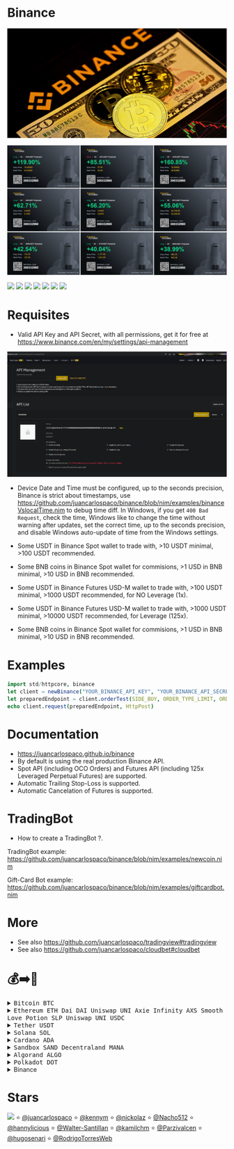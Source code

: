 # Binance

![](https://raw.githubusercontent.com/juancarlospaco/binance/nim/binance.jpg)

![](https://raw.githubusercontent.com/juancarlospaco/binance/nim/futures.png "Leveraged Perpetual Futures")


![](https://github.com/juancarlospaco/binance/actions/workflows/build.yml/badge.svg)
![](https://img.shields.io/github/languages/top/juancarlospaco/binance?style=for-the-badge)
![](https://img.shields.io/github/stars/juancarlospaco/binance?style=for-the-badge)
![](https://img.shields.io/github/languages/code-size/juancarlospaco/binance?style=for-the-badge)
![](https://img.shields.io/github/issues-raw/juancarlospaco/binance?style=for-the-badge)
![](https://img.shields.io/github/issues-pr-raw/juancarlospaco/binance?style=for-the-badge)
![](https://img.shields.io/github/last-commit/juancarlospaco/binance?style=for-the-badge)


# Requisites

- Valid API Key and API Secret, with all permissions, get it for free at https://www.binance.com/en/my/settings/api-management

![](https://raw.githubusercontent.com/juancarlospaco/binance/nim/api_key_web.png)

- Device Date and Time must be configured, up to the seconds precision, Binance is strict about timestamps,
  use https://github.com/juancarlospaco/binance/blob/nim/examples/binanceVslocalTime.nim to debug time diff.
  In Windows, if you get `400 Bad Request`, check the time, Windows like to change the time without warning after updates,
  set the correct time, up to the seconds precision, and disable Windows auto-update of time from the Windows settings.

- Some USDT in Binance Spot wallet to trade with, >10 USDT minimal, >100 USDT recommended.
- Some BNB coins in Binance Spot wallet for commisions, >1 USD in BNB minimal, >10 USD in BNB recommended.
- Some USDT in Binance Futures USD-M wallet to trade with, >100 USDT minimal, >1000 USDT recommended, for NO Leverage (1x).
- Some USDT in Binance Futures USD-M wallet to trade with, >1000 USDT minimal, >10000 USDT recommended, for Leverage (125x).
- Some BNB coins in Binance Spot wallet for commisions, >1 USD in BNB minimal, >10 USD in BNB recommended.


# Examples

```nim
import std/httpcore, binance
let client = newBinance("YOUR_BINANCE_API_KEY", "YOUR_BINANCE_API_SECRET")
let preparedEndpoint = client.orderTest(SIDE_BUY, ORDER_TYPE_LIMIT, ORDER_RESP_TYPE_FULL, $TIME_IN_FORCE_GTC, "1", "BTCUSDT", 0.1, 10_000.00)
echo client.request(preparedEndpoint, HttpPost)
```


# Documentation

- https://juancarlospaco.github.io/binance
- By default is using the real production Binance API.
- Spot API (including OCO Orders) and Futures API (including 125x Leveraged Perpetual Futures) are supported.
- Automatic Trailing Stop-Loss is supported.
- Automatic Cancelation of Futures is supported.


# TradingBot

- How to create a TradingBot ?.

TradingBot example: https://github.com/juancarlospaco/binance/blob/nim/examples/newcoin.nim

Gift-Card Bot example: https://github.com/juancarlospaco/binance/blob/nim/examples/giftcardbot.nim


# More

- See also https://github.com/juancarlospaco/tradingview#tradingview
- See also https://github.com/juancarlospaco/cloudbet#cloudbet


# 💰➡️🍕

<details>
<summary title="Send Bitcoin"><kbd> Bitcoin BTC </kbd></summary>

**BEP20 Binance Smart Chain Network BSC**
```
0xb78c4cf63274bb22f83481986157d234105ac17e
```
**BTC Bitcoin Network**
```
1Pnf45MgGgY32X4KDNJbutnpx96E4FxqVi
```
**Lightning Network**
```
juancarlospaco@bitrefill.me
```
</details>

<details>
<summary title="Send Ethereum and DAI"><kbd> Ethereum ETH </kbd> <kbd> Dai DAI </kbd> <kbd> Uniswap UNI </kbd> <kbd> Axie Infinity AXS </kbd> <kbd> Smooth Love Potion SLP </kbd> <kbd> Uniswap UNI </kbd> <kbd> USDC </kbd> </summary>

**BEP20 Binance Smart Chain Network BSC**
```
0xb78c4cf63274bb22f83481986157d234105ac17e
```
**ERC20 Ethereum Network**
```
0xb78c4cf63274bb22f83481986157d234105ac17e
```
</details>
<details>
<summary title="Send Tether"><kbd> Tether USDT </kbd></summary>

**BEP20 Binance Smart Chain Network BSC**
```
0xb78c4cf63274bb22f83481986157d234105ac17e
```
**ERC20 Ethereum Network**
```
0xb78c4cf63274bb22f83481986157d234105ac17e
```
**TRC20 Tron Network**
```
TWGft53WgWvH2mnqR8ZUXq1GD8M4gZ4Yfu
```
</details>
<details>
<summary title="Send Solana"><kbd> Solana SOL </kbd></summary>

**BEP20 Binance Smart Chain Network BSC**
```
0xb78c4cf63274bb22f83481986157d234105ac17e
```
**SOL Solana Network**
```
FKaPSd8kTUpH7Q76d77toy1jjPGpZSxR4xbhQHyCMSGq
```
</details>
<details>
<summary title="Send Cardano"><kbd> Cardano ADA </kbd></summary>

**BEP20 Binance Smart Chain Network BSC**
```
0xb78c4cf63274bb22f83481986157d234105ac17e
```
**ADA Cardano Network**
```
DdzFFzCqrht9Y1r4Yx7ouqG9yJNWeXFt69xavLdaeXdu4cQi2yXgNWagzh52o9k9YRh3ussHnBnDrg7v7W2hSXWXfBhbo2ooUKRFMieM
```
</details>
<details>
<summary title="Send Sandbox"><kbd> Sandbox SAND </kbd> <kbd> Decentraland MANA </kbd></summary>

**ERC20 Ethereum Network**
```
0xb78c4cf63274bb22f83481986157d234105ac17e
```
</details>
<details>
<summary title="Send Algorand"><kbd> Algorand ALGO </kbd></summary>

**ALGO Algorand Network**
```
WM54DHVZQIQDVTHMPOH6FEZ4U2AU3OBPGAFTHSCYWMFE7ETKCUUOYAW24Q
```
</details>
<details>
<summary title="Send Polkadot"><kbd> Polkadot DOT </kbd></summary>

**DOT Network**
```
13GdxHQbQA1K6i7Ctf781nQkhQhoVhGgUnrjn9EvcJnYWCEd
```
**BEP20 Binance Smart Chain Network BSC**
```
0xb78c4cf63274bb22f83481986157d234105ac17e
```
</details>
<details>
<summary title="Send via Binance Pay"> Binance </summary>

[https://pay.binance.com/en/checkout/e92e536210fd4f62b426ea7ee65b49c3](https://pay.binance.com/en/checkout/e92e536210fd4f62b426ea7ee65b49c3 "Send via Binance Pay")
</details>


# Stars

![](https://starchart.cc/juancarlospaco/binance.svg)
:star: [@juancarlospaco](https://github.com/juancarlospaco '2022-02-15')
:star: [@kennym](https://github.com/kennym '2022-02-16')
:star: [@nickolaz](https://github.com/nickolaz '2022-02-18')
:star: [@Nacho512](https://github.com/Nacho512 '2022-02-20')
:star: [@hannylicious](https://github.com/hannylicious '2022-03-02')
:star: [@Walter-Santillan](https://github.com/Walter-Santillan '2022-03-21')
:star: [@kamilchm](https://github.com/kamilchm '2022-03-23')
:star: [@Parzivalcen](https://github.com/Parzivalcen '2022-04-06')
:star: [@hugosenari](https://github.com/hugosenari '2022-05-28')
:star: [@RodrigoTorresWeb](https://github.com/RodrigoTorresWeb '2022-06-25')
